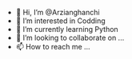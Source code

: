 - 👋 Hi, I’m @Arzianghanchi
- 👀 I’m interested in Codding 
- 🌱 I’m currently learning Python 
- 💞️ I’m looking to collaborate on ...
- 📫 How to reach me ...

<!---
Arzianghanchi/Arzianghanchi is a ✨ special ✨ repository because its `README.md` (this file) appears on your GitHub profile.
You can click the Preview link to take a look at your changes.
--->
